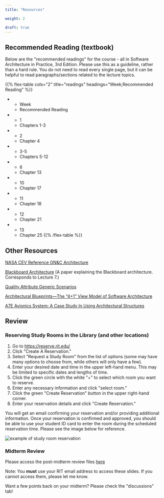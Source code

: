 ```yaml
---
title: "Resources"

weight: 2

draft: true
---
```


## Recommended Reading (textbook)

Below are the "recommended readings" for the course - all in Software Architecture in Practice, 3rd Edition. Please use this as a guideline, rather than a hard rule. You do not need to read every single page, but it can be helpful to read paragraphs/sections related to the lecture topics.

{{% flex-table cols="2" title="readings" headings="Week;Recommended Reading" %}}
- * Week
  * Recommended Reading

- * 1
  * Chapters 1-3

- * 2
  * Chapter 4

- * 3-5
  * Chapters 5-12

- * 6
  * Chapter 13

- * 10
  * Chapter 17

- * 11
  * Chapter 18

- * 12
  * Chapter 21

- * 13
  * Chapter 25
{{% /flex-table %}}

## Other Resources

[NASA CEV Reference GN&C Architecture]()

[Blackboard Architecture](https://hillside.net/plop/plop97/Proceedings/lalanda.pdf) (A paper explaining the Blackboard architecture. Corresponds to Lecture 7.)

[Quality Attribute Generic Scenarios](/quality-attribute-generic-scenarios-2.pdf)

[Architectural Blueprints—The “4+1” View Model of Software Architecture](https://arxiv.org/ftp/arxiv/papers/2006/2006.04975.pdf)

[A7E Avionics System: A Case Study In Using Architectural Structures](https://ptgmedia.pearsoncmg.com/images/9780321815736/samplepages/Bass_2E_ch03_CaseStudy.pdf)

## Review

### Reserving Study Rooms in the Library (and other locations)

1. Go to https://reserve.rit.edu/
2. Click "Create A Reservation." 
3. Select "Request a Study Room" from the list of options (some may have many options to choose from, while others will only have a few).
4. Enter your desired date and time in the upper left-hand menu. This may be limited to specific dates and lengths of time. 
5. Click the green circle with the white "+" to select which room you want to reserve. 
6. Enter any necessary information and click "select room."
7. Click the green "Create Reservation" button in the upper right-hand corner.
8. Enter your reservation details and click "Create Reservation." 

You will get an email confirming your reservation and/or providing additional information. Once your reservation is confirmed and approved, you should be able to use your student ID card to enter the room during the scheduled reservation time. Please see the image below for reference.

![example of study room reservation](/study-room-reservation.png)

### Midterm Review

Please access the post-midterm review files [here](https://docs.google.com/presentation/d/1JDoaVz-jPk2h4t-FrvDdQN81ZTeWCjsI/edit?usp=sharing&ouid=118322441330720806078&rtpof=true&sd=true)

Note: You **must** use your RIT email address to access these slides. If you cannot access them, please let me know. 

Want a few points back on your midterm? Please check the "discussions" tab!